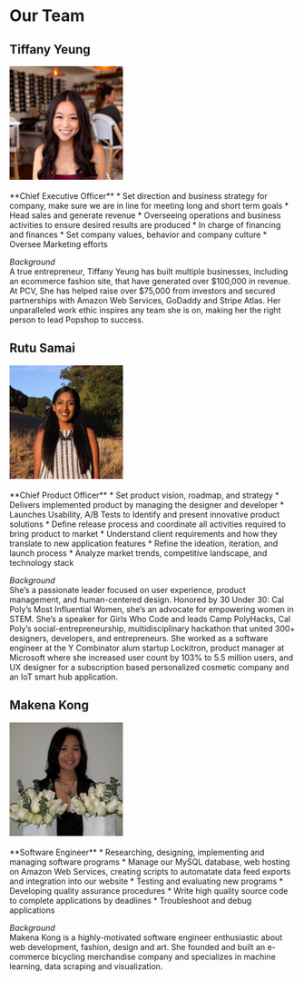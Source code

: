 # Our Team


## Tiffany Yeung
<img src="./assets/images/tiffany.jpg" width="200" height="200">
<br> <br>
**Chief Executive Officer**
* Set direction and business strategy for company, make sure we are in line for meeting long and short term goals
* Head sales and generate revenue  
* Overseeing operations and business activities to ensure desired results are produced 
* In charge of financing and finances 
* Set company values, behavior and company culture  
* Oversee Marketing efforts
 <br>

*Background* <br>
A true entrepreneur, Tiffany Yeung has built multiple businesses, including an ecommerce fashion site, that have generated over $100,000 in revenue. At PCV, She has helped raise over $75,000 from investors and secured partnerships with Amazon Web Services, GoDaddy and Stripe Atlas. Her unparalleled work ethic inspires any team she is on, making her the right person to lead Popshop to success. 


## Rutu Samai
<img src="./assets/images/rutu.jpg" width="200" height="200">
<br> <br>
**Chief Product Officer**
* Set product vision, roadmap, and strategy 
* Delivers implemented product by managing the designer and developer
* Launches Usability, A/B Tests to Identify and present innovative product solutions
* Define release process and coordinate all activities required to bring product to market 
* Understand client requirements and how they translate to new application features 
* Refine the ideation, iteration, and launch process 
* Analyze market trends, competitive landscape, and technology stack <br>

*Background* <br>
She’s a passionate leader focused on user experience, product management, and human-centered design. Honored by 30 Under 30: Cal Poly’s Most Influential Women, she’s an advocate for empowering women in STEM. She’s a speaker for Girls Who Code and leads Camp PolyHacks, Cal Poly’s social-entrepreneurship, multidisciplinary hackathon that united 300+ designers, developers, and entrepreneurs. She worked as a software engineer at the Y Combinator alum startup Lockitron, product manager at Microsoft where she increased user count by 103% to 5.5 million users, and UX designer for a subscription based personalized cosmetic company and an IoT smart hub application.

## Makena Kong
<img src="./assets/images/makena.jpg" width="200" height="200">
<br> <br>
**Software Engineer**
* Researching, designing, implementing and managing software programs 
* Manage our MySQL database, web hosting on Amazon Web Services, creating scripts to automatate data feed exports and integration into our website
* Testing and evaluating new programs 
* Developing quality assurance procedures 
* Write high quality source code to complete applications by deadlines 
* Troubleshoot and debug applications 
 <br>

*Background* <br>
Makena Kong is a highly-motivated software engineer enthusiastic about web development, fashion, design and art. She founded and built an e-commerce bicycling merchandise company and specializes in machine learning, data scraping and visualization.
